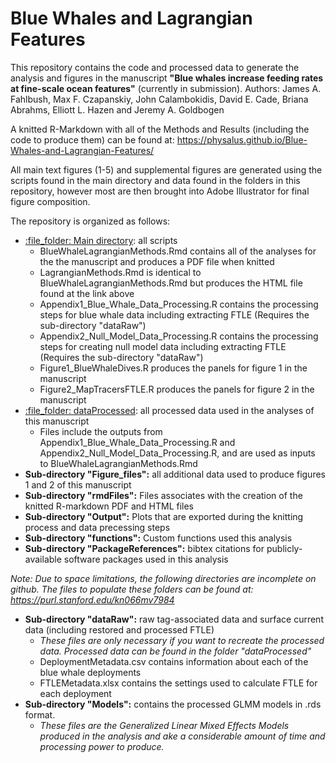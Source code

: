 # Blue Whales and Lagrangian Features
 This repository contains the code and processed data to generate the analysis and figures in the manuscript **"Blue whales increase feeding rates at fine-scale ocean features"** (currently in submission). 
 Authors: James A. Fahlbush, Max F. Czapanskiy, John Calambokidis, David E. Cade, Briana Abrahms, Elliott L. Hazen and Jeremy A. Goldbogen

A knitted R-Markdown with all of the Methods and Results (including the code to produce them) can be found at:
https://physalus.github.io/Blue-Whales-and-Lagrangian-Features/

All main text figures (1-5) and supplemental figures are generated using the scripts found in the main directory and data found in the folders in this repository, however most are then brought into Adobe Illustrator for final figure composition. 

The repository is organized as follows:
* [:file\_folder: Main directory](https://github.com/physalus/Blue-Whales-and-Lagrangian-Features): all scripts 
  * BlueWhaleLagrangianMethods.Rmd contains all of the analyses for the the manuscript and produces a PDF file when knitted
  * LagrangianMethods.Rmd is identical to BlueWhaleLagrangianMethods.Rmd but produces the HTML file found at the link above 
  * Appendix1_Blue_Whale_Data_Processing.R contains the processing steps for blue whale data including extracting FTLE (Requires the sub-directory "dataRaw")
  * Appendix2_Null_Model_Data_Processing.R contains the processing steps for creating null model data including extracting FTLE (Requires the sub-directory "dataRaw")
  * Figure1_BlueWhaleDives.R produces the panels for figure 1 in the manuscript
  * Figure2_MapTracersFTLE.R produces the panels for figure 2 in the manuscript     
* [:file\_folder: dataProcessed](/Blue-Whales-and-Lagrangian-Features/dataProcessed/): all processed data used in the analyses of this manuscript
  * Files include the outputs from Appendix1_Blue_Whale_Data_Processing.R and Appendix2_Null_Model_Data_Processing.R, and are used as inputs to BlueWhaleLagrangianMethods.Rmd
* **Sub-directory "Figure_files":** all additional data used to produce figures 1 and 2 of this manuscript
* **Sub-directory "rmdFiles":** Files associates with the creation of the knitted R-markdown PDF and HTML files 
* **Sub-directory "Output":** Plots that are exported during the knitting process and data precessing steps
* **Sub-directory "functions":** Custom functions used this analysis
* **Sub-directory "PackageReferences":** bibtex citations for publicly-available software packages used in this analysis

*Note: Due to space limitations, the following directories are incomplete on github. The files to populate these folders can be found at: https://purl.stanford.edu/kn066mv7984*
* **Sub-directory "dataRaw":** raw tag-associated data and surface current data (including restored and processed FTLE)
  * *These files are only necessary if you want to recreate the processed data. Processed data can be found in the folder "dataProcessed"*
  * DeploymentMetadata.csv contains information about each of the blue whale deployments 
  * FTLEMetadata.xlsx contains the settings used to calculate FTLE for each deployment
* **Sub-directory "Models":** contains the processed GLMM models in .rds format.  
  * *These files are the Generalized Linear Mixed Effects Models produced in the analysis and ake a considerable amount of time and processing power to produce.*
